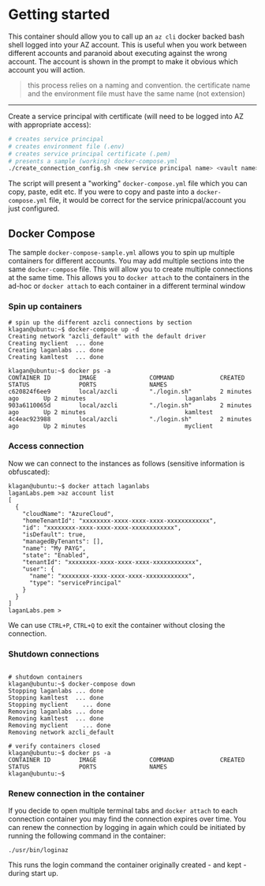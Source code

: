 # Getting started

This container should allow you to call up an `az cli` docker backed bash shell logged into your AZ account.  This is useful when you work between different accounts and paranoid about executing against the wrong account.  The account is shown in the prompt to make it obvious which account you will action.

> this process relies on a naming and convention.  the certificate name and the environment file must have the same name (not extension)

---

Create a service principal with certificate (will need to be logged into AZ with appropriate access):

```bash
# creates service principal
# creates environment file (.env)
# creates service principal certificate (.pem)
# presents a sample (working) docker-compose.yml
./create_connection_config.sh <new service principal name> <vault name>
```

The script will present a "working" `docker-compose.yml` file which you can copy, paste, edit etc.  If you were to copy and paste into a `docker-compose.yml` file, it would be correct for the service prinicpal/account you just configured.

## Docker Compose

The sample `docker-compose-sample.yml` allows you to spin up multiple containers for different accounts.  You may add multiple sections into the same `docker-compose` file.  This will allow you to create multiple connections at the same time.
This allows you to `docker attach` to the containers in the ad-hoc or `docker attach` to each container in a different terminal window

### Spin up containers

```dockercli
# spin up the different azcli connections by section
klagan@ubuntu:~$ docker-compose up -d
Creating network "azcli_default" with the default driver
Creating myclient  ... done
Creating laganlabs ... done
Creating kamltest  ... done

klagan@ubuntu:~$ docker ps -a
CONTAINER ID        IMAGE               COMMAND             CREATED             STATUS              PORTS               NAMES
c620824f6ee9        local/azcli         "./login.sh"        2 minutes ago       Up 2 minutes                            laganlabs
903a6110065d        local/azcli         "./login.sh"        2 minutes ago       Up 2 minutes                            kamltest
4c4eac923988        local/azcli         "./login.sh"        2 minutes ago       Up 2 minutes                            myclient
```

### Access connection

Now we can connect to the instances as follows (sensitive information is obfuscated):

```dockercli
klagan@ubuntu:~$ docker attach laganlabs
laganLabs.pem >az account list
[
  {
    "cloudName": "AzureCloud",
    "homeTenantId": "xxxxxxxx-xxxx-xxxx-xxxx-xxxxxxxxxxxx",
    "id": "xxxxxxxx-xxxx-xxxx-xxxx-xxxxxxxxxxxx",
    "isDefault": true,
    "managedByTenants": [],
    "name": "My PAYG",
    "state": "Enabled",
    "tenantId": "xxxxxxxx-xxxx-xxxx-xxxx-xxxxxxxxxxxx",
    "user": {
      "name": "xxxxxxxx-xxxx-xxxx-xxxx-xxxxxxxxxxxx",
      "type": "servicePrincipal"
    }
  }
]
laganLabs.pem >
```

We can use `CTRL+P`, `CTRL+Q` to exit the container without closing the connection.

### Shutdown connections

```dockercli

# shutdown containers
klagan@ubuntu:~$ docker-compose down
Stopping laganlabs ... done
Stopping kamltest  ... done
Stopping myclient    ... done
Removing laganlabs ... done
Removing kamltest  ... done
Removing myclient    ... done
Removing network azcli_default

# verify containers closed
klagan@ubuntu:~$ docker ps -a
CONTAINER ID        IMAGE               COMMAND             CREATED             STATUS              PORTS               NAMES
klagan@ubuntu:~$ 
```

### Renew connection in the container

If you decide to open multiple terminal tabs and `docker attach` to each connection container you may find the connection expires over time.  You can renew the connection by logging in again which could be initiated by running the following command in the container:

```
./usr/bin/loginaz
```

This runs the login command the container originally created - and kept - during start up.
